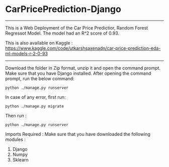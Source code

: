 # CarPricePrediction-Django

---
This is a Web Deployment of the Car Price Predictior, Random Forest Regressot Model. The model had an R^2 score of 0.93. 

This is also available on Kaggle : 
https://www.kaggle.com/code/utkarshsaxenadn/car-price-prediction-eda-ml-models-r-2-0-93

---
Download the folder in Zip format, unzip it and open the command prompt. Make sure that you have Django installed.
After opening the command prompt, run the below command:

```
python ./manage.py runserver
```

In case of any error, first run: 


```
python ./manage.py migrate
```

Then run :

```
python ./manage.py runserver
```

Imports Required : 
Make sure that you have downloaded the following modules : 

1. Django
2. Numpy
3. Sklearn
